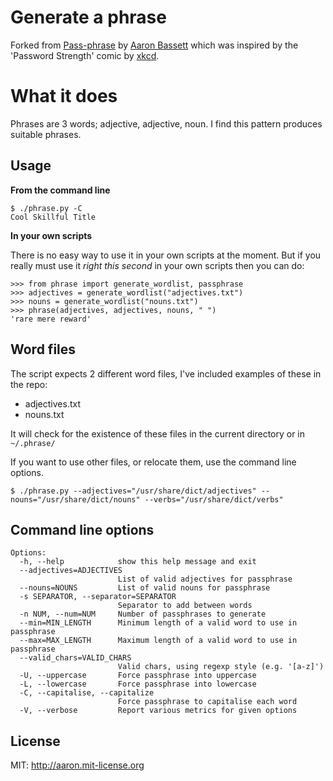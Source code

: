 # Generate a phrase

Forked from [Pass-phrase](https://github.com/aaronbassett/Pass-phrase)
by [Aaron Bassett](https://about.me/aaronbassett) which was inspired by
the 'Password Strength' comic by [xkcd](http://xkcd.com/936/).

# What it does

Phrases are 3 words; adjective, adjective, noun. I find this pattern
produces suitable phrases.

## Usage

**From the command line**

    $ ./phrase.py -C
    Cool Skillful Title

**In your own scripts**

There is no easy way to use it in your own scripts at the moment. But
if you really must use it _right this second_ in your own scripts then
you can do:

    >>> from phrase import generate_wordlist, passphrase
    >>> adjectives = generate_wordlist("adjectives.txt")
    >>> nouns = generate_wordlist("nouns.txt")
    >>> phrase(adjectives, adjectives, nouns, " ")
    'rare mere reward'

## Word files

The script expects 2 different word files, I've included examples of
these in the repo:

+ adjectives.txt
+ nouns.txt

It will check for the existence of these files in the current directory
or in `~/.phrase/`

If you want to use other files, or relocate them, use the command line
options.

    $ ./phrase.py --adjectives="/usr/share/dict/adjectives" --nouns="/usr/share/dict/nouns" --verbs="/usr/share/dict/verbs"

## Command line options

    Options:
      -h, --help            show this help message and exit
      --adjectives=ADJECTIVES
                            List of valid adjectives for passphrase
      --nouns=NOUNS         List of valid nouns for passphrase
      -s SEPARATOR, --separator=SEPARATOR
                            Separator to add between words
      -n NUM, --num=NUM     Number of passphrases to generate
      --min=MIN_LENGTH      Minimum length of a valid word to use in passphrase
      --max=MAX_LENGTH      Maximum length of a valid word to use in passphrase
      --valid_chars=VALID_CHARS
                            Valid chars, using regexp style (e.g. '[a-z]')
      -U, --uppercase       Force passphrase into uppercase
      -L, --lowercase       Force passphrase into lowercase
      -C, --capitalise, --capitalize
                            Force passphrase to capitalise each word
      -V, --verbose         Report various metrics for given options


## License

MIT: http://aaron.mit-license.org